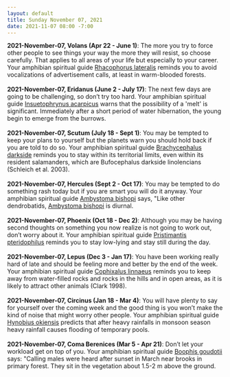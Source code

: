 ```yaml
---
layout: default
title: Sunday November 07, 2021
date: 2021-11-07 08:00 -7:00
---
```


**2021-November-07, Volans (Apr 22 - June 1)**: The more you try to force other people to see things your way the more they will resist, so choose carefully. That applies to all areas of your life but especially to your career. Your amphibian spiritual guide [Rhacophorus lateralis](https://amphibiaweb.org/cgi/amphib_query?where-genus=Rhacophorus&where-species=lateralis) reminds you to avoid vocalizations of advertisement calls, at least in warm-blooded forests. <br /><br />**2021-November-07, Eridanus (June 2 - July 17)**: The next few days are going to be challenging, so don’t try too hard. Your amphibian spiritual guide [Insuetophrynus acarpicus](https://amphibiaweb.org/cgi/amphib_query?where-genus=Insuetophrynus&where-species=acarpicus) warns that the possibility of a 'melt' is significant. Immediately after a short period of water hibernation, the young begin to emerge from the burrows. <br /><br />**2021-November-07, Scutum (July 18 - Sept 1)**: You may be tempted to keep your plans to yourself but the planets warn you should hold back if you are told to do so. Your amphibian spiritual guide [Brachycephalus darkside](https://amphibiaweb.org/cgi/amphib_query?where-genus=Brachycephalus&where-species=darkside) reminds you to stay within its territorial limits, even within its resident salamanders, which are Bufocephalus darkside linolencians (Schleich et al. 2003). <br /><br />**2021-November-07, Hercules (Sept 2 - Oct 17)**: You may be tempted to do something rash today but if you are smart you will do it anyway. Your amphibian spiritual guide [Ambystoma bishopi](https://amphibiaweb.org/cgi/amphib_query?where-genus=Ambystoma&where-species=bishopi) says, "Like other dendrobatids, [Ambystoma bishopi](https://amphibiaweb.org/cgi/amphib_query?where-genus=Ambystoma&where-species=bishopi) is diurnal. <br /><br />**2021-November-07, Phoenix (Oct 18 - Dec 2)**: Although you may be having second thoughts on something you now realize is not going to work out, don’t worry about it. Your amphibian spiritual guide [Pristimantis pteridophilus](https://amphibiaweb.org/cgi/amphib_query?where-genus=Pristimantis&where-species=pteridophilus) reminds you to stay low-lying and stay still during the day. <br /><br />**2021-November-07, Lepus (Dec 3 - Jan 17)**: You have been working really hard of late and should be feeling more and better by the end of the week. Your amphibian spiritual guide [Cophixalus linnaeus](https://amphibiaweb.org/cgi/amphib_query?where-genus=Cophixalus&where-species=linnaeus) reminds you to keep away from water-filled rocks and rocks in the hills and in open areas, as it is likely to attract other animals (Clark 1998). <br /><br />**2021-November-07, Circinus (Jan 18 - Mar 4)**: You will have plenty to say for yourself over the coming week and the good thing is you won’t make the kind of noise that might worry other people. Your amphibian spiritual guide [Hynobius okiensis](https://amphibiaweb.org/cgi/amphib_query?where-genus=Hynobius&where-species=okiensis) predicts that after heavy rainfalls in monsoon season heavy rainfall causes flooding of temporary pools. <br /><br />**2021-November-07, Coma Berenices (Mar 5 - Apr 21)**: Don’t let your workload get on top of you. Your amphibian spiritual guide [Boophis goudotii](https://amphibiaweb.org/cgi/amphib_query?where-genus=Boophis&where-species=goudotii) says: "Calling males were heard after sunset in March near brooks in primary forest. They sit in the vegetation about 1.5-2 m above the ground. <br /><br />